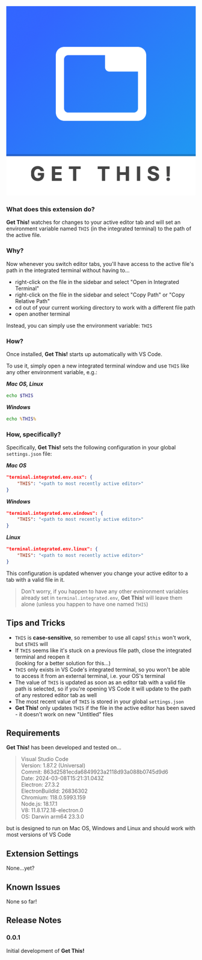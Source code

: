 <img src="https://raw.githubusercontent.com/JRiggles/get-this/main/icons/icon-512.png">

### What does this extension do?

**Get This!** watches for changes to your active editor tab and will set an environment variable named `THIS` (in the integrated terminal) to the path of the active file.

### Why?

Now whenever you switch editor tabs, you'll have access to the active file's path in the integrated terminal without having to...

- right-click on the file in the sidebar and select "Open in Integrated Terminal"
- right-click on the file in the sidebar and select "Copy Path" or "Copy Relative Path"
- cd out of your current working directory to work with a different file path
- open another terminal

Instead, you can simply use the environment variable: `THIS`

### How?

Once installed, **Get This!** starts up automatically with VS Code.

To use it, simply open a new integrated terminal window and use `THIS` like any other environment variable, e.g.:

***Mac OS, Linux***
```bash
echo $THIS
```

***Windows***
```cmd
echo %THIS%
```

### How, specifically?

Specifically, **Get This!** sets the following configuration in your global `settings.json` file:

***Mac OS***
```JSON
"terminal.integrated.env.osx": {
    "THIS": "<path to most recently active editor>"
}
```

***Windows***
```JSON
"terminal.integrated.env.windows": {
    "THIS": "<path to most recently active editor>"
}
```

***Linux***
```JSON
"terminal.integrated.env.linux": {
    "THIS": "<path to most recently active editor>"
}
```
This configuration is updated whenver you change your active editor to a tab with a valid file in it.
> Don't worry, if you happen to have any other evnironment variables already set in `terminal.integrated.env`, **Get This!** will leave them alone (unless you happen to have one named `THIS`)

## Tips and Tricks

- `THIS` is **case-sensitive**, so remember to use all caps! `$this` won't work, but `$THIS` will
- If `THIS` seems like it's stuck on a previous file path, close the integrated terminal and reopen it
<br/>(looking for a better solution for this...)
- `THIS` only exists in VS Code's integrated terminal, so you won't be able to access it from an external terminal, i.e. your OS's terminal
- The value of `THIS` is updated as soon as an editor tab with a valid file path is selected, so if you're opening VS Code it will update to the path of any restored editor tab as well
- The most recent value of `THIS` is stored in your global `settings.json`
- **Get This!** only updates `THIS` if the file in the active editor has been saved - it doesn't work on new "Untitled" files

## Requirements

**Get This!** has been developed and tested on...
> Visual Studio Code
<br/> Version: 1.87.2 (Universal)
<br/> Commit: 863d2581ecda6849923a2118d93a088b0745d9d6
<br/> Date: 2024-03-08T15:21:31.043Z
<br/> Electron: 27.3.2
<br/> ElectronBuildId: 26836302
<br/> Chromium: 118.0.5993.159
<br/> Node.js: 18.17.1
<br/> V8: 11.8.172.18-electron.0
<br/> OS: Darwin arm64 23.3.0

but is designed to run on Mac OS, Windows and Linux and should work with most versions of VS Code

## Extension Settings

None...yet?

## Known Issues

None so far!

## Release Notes

### 0.0.1

Initial development of **Get This!**
